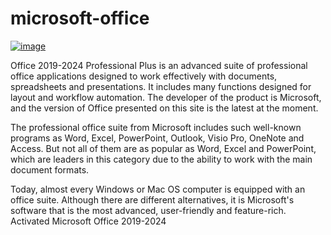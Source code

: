 # microsoft-office


[![image](https://i.imgur.com/0UUxzc9.png)]()





Office 2019-2024 Professional Plus is an advanced suite of professional office applications designed to work effectively with documents, spreadsheets and presentations. It includes many functions designed for layout and workflow automation. The developer of the product is Microsoft, and the version of Office presented on this site is the latest at the moment.



The professional office suite from Microsoft includes such well-known programs as Word, Excel, PowerPoint, Outlook, Visio Pro, OneNote and Access. But not all of them are as popular as Word, Excel and PowerPoint, which are leaders in this category due to the ability to work with the main document formats.



Today, almost every Windows or Mac OS computer is equipped with an office suite. Although there are different alternatives, it is Microsoft's software that is the most advanced, user-friendly and feature-rich. Activated Microsoft Office 2019-2024

